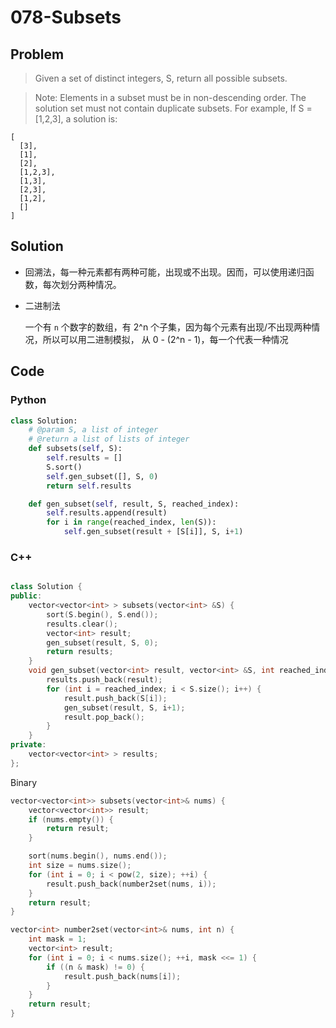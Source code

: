 # 078-Subsets

## Problem

> Given a set of distinct integers, S, return all possible subsets.

> Note:
Elements in a subset must be in non-descending order.
The solution set must not contain duplicate subsets.
For example,
If S = [1,2,3], a solution is:


>
```
[
  [3],
  [1],
  [2],
  [1,2,3],
  [1,3],
  [2,3],
  [1,2],
  []
]
```

## Solution

- 回溯法，每一种元素都有两种可能，出现或不出现。因而，可以使用递归函数，每次划分两种情况。

- 二进制法

    一个有 `n` 个数字的数组，有 2^n 个子集，因为每个元素有出现/不出现两种情况，所以可以用二进制模拟，
    从 0 - (2^n - 1)，每一个代表一种情况

## Code

### Python

```python
class Solution:
    # @param S, a list of integer
    # @return a list of lists of integer
    def subsets(self, S):
        self.results = []
        S.sort()
        self.gen_subset([], S, 0)
        return self.results

    def gen_subset(self, result, S, reached_index):
        self.results.append(result)
        for i in range(reached_index, len(S)):
            self.gen_subset(result + [S[i]], S, i+1)

```

### C++

```cpp

class Solution {
public:
    vector<vector<int> > subsets(vector<int> &S) {
        sort(S.begin(), S.end());
        results.clear();
        vector<int> result;
        gen_subset(result, S, 0);
        return results;
    }
    void gen_subset(vector<int> result, vector<int> &S, int reached_index) {
        results.push_back(result);
        for (int i = reached_index; i < S.size(); i++) {
            result.push_back(S[i]);
            gen_subset(result, S, i+1);
            result.pop_back();
        }
    }
private:
    vector<vector<int> > results;
};

```

Binary
```cpp
vector<vector<int>> subsets(vector<int>& nums) {
    vector<vector<int>> result;
    if (nums.empty()) {
        return result;
    }

    sort(nums.begin(), nums.end());
    int size = nums.size();
    for (int i = 0; i < pow(2, size); ++i) {
        result.push_back(number2set(nums, i));
    }
    return result;
}

vector<int> number2set(vector<int>& nums, int n) {
    int mask = 1;
    vector<int> result;
    for (int i = 0; i < nums.size(); ++i, mask <<= 1) {
        if ((n & mask) != 0) {
            result.push_back(nums[i]);
        }
    }
    return result;
}
```
